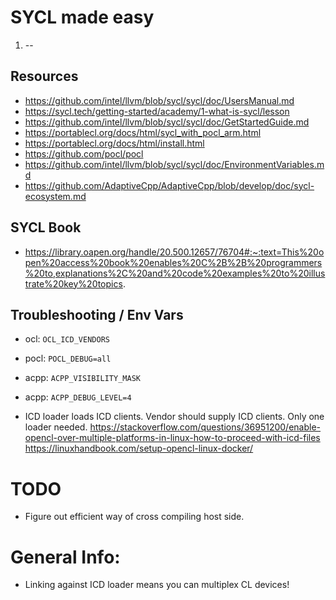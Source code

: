 # SYCL made easy

1. --
 
## Resources

* https://github.com/intel/llvm/blob/sycl/sycl/doc/UsersManual.md
* https://sycl.tech/getting-started/academy/1-what-is-sycl/lesson
* https://github.com/intel/llvm/blob/sycl/sycl/doc/GetStartedGuide.md
* https://portablecl.org/docs/html/sycl_with_pocl_arm.html
* https://portablecl.org/docs/html/install.html
* https://github.com/pocl/pocl
* https://github.com/intel/llvm/blob/sycl/sycl/doc/EnvironmentVariables.md
* https://github.com/AdaptiveCpp/AdaptiveCpp/blob/develop/doc/sycl-ecosystem.md

## SYCL Book

* https://library.oapen.org/handle/20.500.12657/76704#:~:text=This%20open%20access%20book%20enables%20C%2B%2B%20programmers%20to,explanations%2C%20and%20code%20examples%20to%20illustrate%20key%20topics.

## Troubleshooting / Env Vars

- ocl: `OCL_ICD_VENDORS`
- pocl: `POCL_DEBUG=all`
- acpp: `ACPP_VISIBILITY_MASK`
- acpp: `ACPP_DEBUG_LEVEL=4`

- ICD loader loads ICD clients. Vendor should supply ICD clients. Only one loader needed.
https://stackoverflow.com/questions/36951200/enable-opencl-over-multiple-platforms-in-linux-how-to-proceed-with-icd-files
https://linuxhandbook.com/setup-opencl-linux-docker/

# TODO
- Figure out efficient way of cross compiling host side.

# General Info:
- Linking against ICD loader means you can multiplex CL devices!